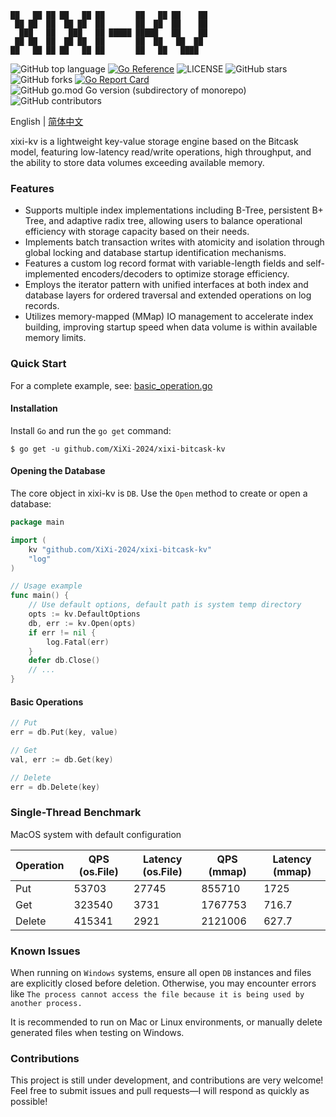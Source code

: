 ```text
██   ██ ██ ██   ██ ██       ██   ██ ██    ██ 
 ██ ██  ██  ██ ██  ██       ██  ██  ██    ██ 
  ███   ██   ███   ██ █████ █████   ██    ██ 
 ██ ██  ██  ██ ██  ██       ██  ██   ██  ██  
██   ██ ██ ██   ██ ██       ██   ██   ████                                                
```
![GitHub top language](https://img.shields.io/github/languages/top/XiXi-2024/xixi-bitcask-kv)   [![Go Reference](https://pkg.go.dev/badge/github.com/XiXi-2024/xixi-bitcask-kv)](https://pkg.go.dev/github.com/XiXi-2024/xixi-bitcask-kv)   ![LICENSE](https://img.shields.io/github/license/XiXi-2024/xixi-bitcask-kv)   ![GitHub stars](https://img.shields.io/github/stars/XiXi-2024/xixi-bitcask-kv)   ![GitHub forks](https://img.shields.io/github/forks/XiXi-2024/xixi-bitcask-kv)   [![Go Report Card](https://goreportcard.com/badge/github.com/XiXi-2024/xixi-bitcask-kv)](https://goreportcard.com/report/github.com/XiXi-2024/xixi-bitcask-kv)![GitHub go.mod Go version (subdirectory of monorepo)](https://img.shields.io/github/go-mod/go-version/XiXi-2024/xixi-bitcask-kv)![GitHub contributors](https://img.shields.io/github/contributors/XiXi-2024/xixi-bitcask-kv)

English | [简体中文](README_CN.md)

xixi-kv is a lightweight key-value storage engine based on the Bitcask model, featuring low-latency read/write operations, high throughput, and the ability to store data volumes exceeding available memory.

### Features
- Supports multiple index implementations including B-Tree, persistent B+ Tree, and adaptive radix tree, allowing users to balance operational efficiency with storage capacity based on their needs.
- Implements batch transaction writes with atomicity and isolation through global locking and database startup identification mechanisms.
- Features a custom log record format with variable-length fields and self-implemented encoders/decoders to optimize storage efficiency.
- Employs the iterator pattern with unified interfaces at both index and database layers for ordered traversal and extended operations on log records.
- Utilizes memory-mapped (MMap) IO management to accelerate index building, improving startup speed when data volume is within available memory limits.

### Quick Start
For a complete example, see: [basic_operation.go](examples/basic_operation.go)

#### Installation
Install `Go` and run the `go get` command:
```shell
$ go get -u github.com/XiXi-2024/xixi-bitcask-kv
```

#### Opening the Database
The core object in xixi-kv is `DB`. Use the `Open` method to create or open a database:
```go
package main

import (
	kv "github.com/XiXi-2024/xixi-bitcask-kv"
	"log"
)

// Usage example
func main() {
	// Use default options, default path is system temp directory
	opts := kv.DefaultOptions
	db, err := kv.Open(opts)
	if err != nil {
		log.Fatal(err)
	}
	defer db.Close()
	// ...
}
```

#### Basic Operations
```go
// Put
err = db.Put(key, value)

// Get
val, err := db.Get(key)

// Delete
err = db.Delete(key)
```

### Single-Thread Benchmark
MacOS system with default configuration

| Operation | QPS (os.File) | Latency (os.File) | QPS (mmap) | Latency (mmap) |
|-----------|---------------|------------------|------------|----------------|
| Put       | 53703         | 27745            | 855710     | 1725          |
| Get       | 323540        | 3731             | 1767753    | 716.7         |
| Delete    | 415341        | 2921             | 2121006    | 627.7         |

### Known Issues
When running on `Windows` systems, ensure all open `DB` instances and files are explicitly closed before deletion. Otherwise, you may encounter errors like `The process cannot access the file because it is being used by another process.`

It is recommended to run on Mac or Linux environments, or manually delete generated files when testing on Windows.

### Contributions
This project is still under development, and contributions are very welcome! Feel free to submit issues and pull requests—I will respond as quickly as possible!
